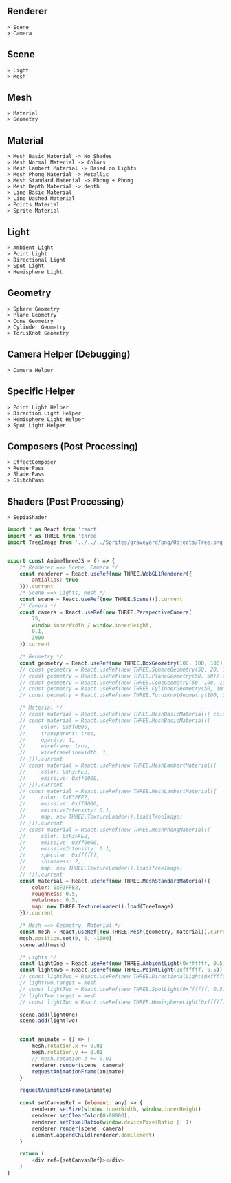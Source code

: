 ## Renderer ##
    > Scene
    > Camera

## Scene ##
    > Light
    > Mesh

## Mesh ##
    > Material
    > Geometry

## Material ##
    > Mesh Basic Material -> No Shades
    > Mesh Normal Material -> Colors
    > Mesh Lambert Material -> Based on Lights
    > Mesh Phong Material -> Metallic
    > Mesh Standard Material -> Phong + Phong
    > Mesh Depth Material -> depth
    > Line Basic Material
    > Line Dashed Material
    > Points Material
    > Sprite Material

## Light ##
    > Ambient Light
    > Point Light
    > Directional Light
    > Spot Light
    > Hemisphere Light

## Geometry ##
    > Sphere Geometry
    > Plane Geometry
    > Cone Geometry
    > Cylinder Geometry
    > TorusKnot Geometry

## Camera Helper (Debugging) ##
    > Camera Helper

## Specific Helper ##
    > Point Light Helper
    > Direction Light Helper
    > Hemisphere Light Helper
    > Spot Light Helper

## Composers (Post Processing) ##
    > EffectComposer
    > RenderPass
    > ShaderPass
    > GlitchPass

## Shaders (Post Processing) ##
    > SepiaShader


```javascript
import * as React from 'react'
import * as THREE from 'three'
import TreeImage from '../../../Sprites/graveyard/png/Objects/Tree.png'


export const AnimeThreeJS = () => {
    /* Renderer ==> Scene, Camera */
    const renderer = React.useRef(new THREE.WebGL1Renderer({
        antialias: true
    })).current
    /* Scene ==> Lights, Mesh */
    const scene = React.useRef(new THREE.Scene()).current
    /* Camera */
    const camera = React.useRef(new THREE.PerspectiveCamera(
        75,
        window.innerWidth / window.innerHeight,
        0.1,
        3000
    )).current

    /* Geometry */
    const geometry = React.useRef(new THREE.BoxGeometry(100, 100, 100)).current
    // const geometry = React.useRef(new THREE.SphereGeometry(50, 20, 10)).current
    // const geometry = React.useRef(new THREE.PlaneGeometry(50, 50)).current
    // const geometry = React.useRef(new THREE.ConeGeometry(50, 100, 100)).current
    // const geometry = React.useRef(new THREE.CylinderGeometry(50, 100, 100, 20, 20, true)).current
    // const geometry = React.useRef(new THREE.TorusKnotGeometry(100, 30, 100, 100)).current

    /* Material */
    // const material = React.useRef(new THREE.MeshBasicMaterial({ color: 0xF3FFE2 })).current
    // const material = React.useRef(new THREE.MeshBasicMaterial({
    //     color: 0xff0000,
    //     transparent: true,
    //     opacity: 1,
    //     wireframe: true,
    //     wireframeLinewidth: 1,
    // })).current
    // const material = React.useRef(new THREE.MeshLambertMaterial({
    //     color: 0xF3FFE2,
    //     emissive: 0xff0000,
    // })).current
    // const material = React.useRef(new THREE.MeshLambertMaterial({
    //     color: 0xF3FFE2,
    //     emissive: 0xff0000,
    //     emissiveIntensity: 0.1,
    //     map: new THREE.TextureLoader().load(TreeImage)
    // })).current
    // const material = React.useRef(new THREE.MeshPhongMaterial({
    //     color: 0xF3FFE2,
    //     emissive: 0xff0000,
    //     emissiveIntensity: 0.1,
    //     specular: 0xffffff,
    //     shininess: 2,
    //     map: new THREE.TextureLoader().load(TreeImage)
    // })).current
    const material = React.useRef(new THREE.MeshStandardMaterial({
        color: 0xF3FFE2,
        roughness: 0.5,
        metalness: 0.5,
        map: new THREE.TextureLoader().load(TreeImage)
    })).current

    /* Mesh ==> Geometry, Material */
    const mesh = React.useRef(new THREE.Mesh(geometry, material)).current
    mesh.position.set(0, 0, -1000)
    scene.add(mesh)

    /* Lights */
    const lightOne = React.useRef(new THREE.AmbientLight(0xffffff, 0.5)).current
    const lightTwo = React.useRef(new THREE.PointLight(0xffffff, 0.5)).current
    // const lightTwo = React.useRef(new THREE.DirectionalLight(0xffffff, 0.5)).current
    // lightTwo.target = mesh
    // const lightTwo = React.useRef(new THREE.SpotLight(0xffffff, 0.5)).current
    // lightTwo.target = mesh
    // const lightTwo = React.useRef(new THREE.HemisphereLight(0xffffff, 0xffffff, 1)).current

    scene.add(lightOne)
    scene.add(lightTwo)


    const animate = () => {
        mesh.rotation.x += 0.01
        mesh.rotation.y += 0.01
        // mesh.rotation.z += 0.01
        renderer.render(scene, camera)
        requestAnimationFrame(animate)
    }

    requestAnimationFrame(animate)

    const setCanvasRef = (element: any) => {
        renderer.setSize(window.innerWidth, window.innerHeight)
        renderer.setClearColor(0x00000);
        renderer.setPixelRatio(window.devicePixelRatio || 1)
        renderer.render(scene, camera)
        element.appendChild(renderer.domElement)
    }

    return (
        <div ref={setCanvasRef}></div>
    )
}
```